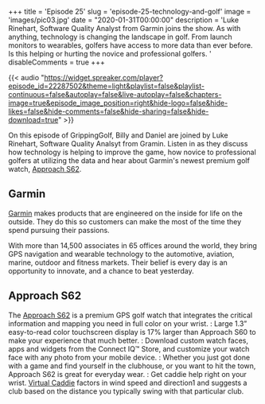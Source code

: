 +++
title = 'Episode 25'
slug = 'episode-25-technology-and-golf'
image = 'images/pic03.jpg'
date = "2020-01-31T00:00:00"
description = 'Luke Rinehart, Software Quality Analyst from Garmin joins the show. As with anything, technology is changing the landscape in golf. From launch monitors to wearables, golfers have access to more data than ever before. Is this helping or hurting the novice and professional golfers. '
disableComments = true
+++

{{< audio "https://widget.spreaker.com/player?episode_id=22287502&theme=light&playlist=false&playlist-continuous=false&autoplay=false&live-autoplay=false&chapters-image=true&episode_image_position=right&hide-logo=false&hide-likes=false&hide-comments=false&hide-sharing=false&hide-download=true" >}}

On this episode of GrippingGolf, Billy and Daniel are joined by Luke Rinehart, Software Quality Analsyt from Gramin. Listen in as they discuss how technology is helping to improve the game, how novice to professional golfers at utilizing the data and hear about Garmin's newest premium golf watch, [Approach S62](https://buy.garmin.com/en-US/US/p/647267/).

## Garmin

[Garmin](https://www.garmin.com/en-US/) makes products that are engineered on the inside for life on the outside. They do this so customers can make the most of the time they spend pursuing their passions.

With more than 14,500 associates in 65 offices around the world, they bring GPS navigation and wearable technology to the automotive, aviation, marine, outdoor and fitness markets. Their belief is every day is an opportunity to innovate, and a chance to beat yesterday. 


## Approach S62

The [Approach S62](https://buy.garmin.com/en-US/US/p/647267/) is a premium GPS golf watch that integrates the critical information and mapping you need in full color on your wrist.
:  Large 1.3” easy-to-read color touchscreen display is 17% larger than Approach S60 to make your experience that much better.
:  Download custom watch faces, apps and widgets from the Connect IQ™ Store, and customize your watch face with any photo from your mobile device.
:  Whether you just got done with a game and find yourself in the clubhouse, or you want to hit the town, Approach S62 is great for everyday wear.
:  Get caddie help right on your wrist. [Virtual Caddie](https://www.garmin.com/en-US/garmin-technology/golf-science/distance-measurement/virtual-caddie/) factors in wind speed and direction1 and suggests a club based on the distance you typically swing with that particular club.


